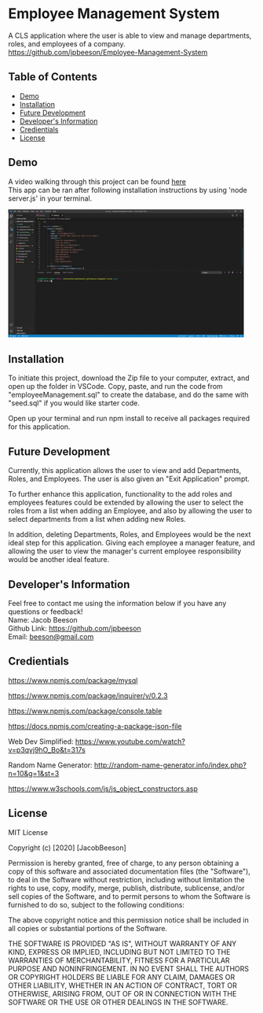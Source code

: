 # Employee Management System
  A CLS application where the user is able to view and manage departments, roles, and employees of a company. 
  <br>
  https://github.com/jpbeeson/Employee-Management-System
  ## Table of Contents
  * [Demo](#demo)
  * [Installation](#installation)
  * [Future Development](#futureDevelopment)
  * [Developer's Information](#devInfo)
  * [Credientials](#credientials)
  * [License](#license)
  
  ## <a name="demo"></a>Demo
  A video walking through this project can be found [here](https://youtu.be/gGTnU9_07uo) 
  <br>
  This app can be ran after following installation instructions by using 'node server.js' in your terminal. 
  
  ![](Assets/demo.gif)
  ## <a name="installation"></a>Installation
  To initiate this project, download the Zip file to your computer, extract, and open up the folder in VSCode. Copy, paste, and run the code from "employeeManagement.sql" to create the database, and do the same with "seed.sql" if you would like starter code.

  Open up your terminal and run npm install to receive all packages required for this application.

  ## <a name="futureDevelopment"></a>Future Development
  Currently, this application allows the user to view and add Departments, Roles, and Employees. The user is also given an "Exit Application" prompt. 
  
  To further enhance this application, functionality to the add roles and employees features could be extended by allowing the user to select the roles from a list when adding an Employee, and also by allowing the user to select departments from a list when adding new Roles.

  In addition, deleting Departments, Roles, and Employees would be the next ideal step for this application. Giving each employee a manager feature, and allowing the user to view the manager's current employee responsibility would be another ideal feature. 

  ## <a name="devInfo"></a>Developer's Information
  Feel free to contact me using the information below if you have any questions or feedback!
  <br>
  Name: Jacob Beeson
  <br>
  Github Link: <https://github.com/jpbeeson>
  <br>
  Email: <beeson@gmail.com>
  ## <a name="credientials"></a>Credientials
  https://www.npmjs.com/package/mysql

  https://www.npmjs.com/package/inquirer/v/0.2.3

  https://www.npmjs.com/package/console.table

  https://docs.npmjs.com/creating-a-package-json-file

  Web Dev Simplified: https://www.youtube.com/watch?v=p3qvj9hO_Bo&t=317s

  Random Name Generator: http://random-name-generator.info/index.php?n=10&g=1&st=3

  https://www.w3schools.com/js/js_object_constructors.asp


  ## <a name="license"></a>License
  MIT License

  Copyright (c) [2020] [JacobBeeson]

  Permission is hereby granted, free of charge, to any person obtaining a copy
  of this software and associated documentation files (the "Software"), to deal
  in the Software without restriction, including without limitation the rights
  to use, copy, modify, merge, publish, distribute, sublicense, and/or sell
  copies of the Software, and to permit persons to whom the Software is
  furnished to do so, subject to the following conditions:

  The above copyright notice and this permission notice shall be included in all
  copies or substantial portions of the Software.

  THE SOFTWARE IS PROVIDED "AS IS", WITHOUT WARRANTY OF ANY KIND, EXPRESS OR
  IMPLIED, INCLUDING BUT NOT LIMITED TO THE WARRANTIES OF MERCHANTABILITY,
  FITNESS FOR A PARTICULAR PURPOSE AND NONINFRINGEMENT. IN NO EVENT SHALL THE
  AUTHORS OR COPYRIGHT HOLDERS BE LIABLE FOR ANY CLAIM, DAMAGES OR OTHER
  LIABILITY, WHETHER IN AN ACTION OF CONTRACT, TORT OR OTHERWISE, ARISING FROM,
  OUT OF OR IN CONNECTION WITH THE SOFTWARE OR THE USE OR OTHER DEALINGS IN THE
  SOFTWARE.
